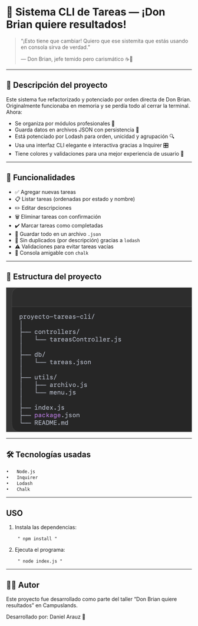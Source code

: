 # 🔧 Sistema CLI de Tareas — ¡Don Brian quiere resultados!

> “¡Esto tiene que cambiar! Quiero que ese sistemita que estás usando en consola sirva de verdad.”
>
> — Don Brian, jefe temido pero carismático ☕💼

---

## 🎯 Descripción del proyecto

Este sistema fue refactorizado y potenciado por orden directa de Don Brian. Originalmente funcionaba en memoria y se perdía todo al cerrar la terminal. Ahora:

- Se organiza por módulos profesionales 🧩
- Guarda datos en archivos JSON con persistencia 💾
- Está potenciado por Lodash para orden, unicidad y agrupación 🔍
- Usa una interfaz CLI elegante e interactiva gracias a Inquirer 🎛️
- Tiene colores y validaciones para una mejor experiencia de usuario 🎨

---

## 🚀 Funcionalidades

- ✅ Agregar nuevas tareas
- 📋 Listar tareas (ordenadas por estado y nombre)
- ✏️ Editar descripciones
- 🗑️ Eliminar tareas con confirmación
- ✔️ Marcar tareas como completadas
- 💾 Guardar todo en un archivo `.json`
- 🔁 Sin duplicados (por descripción) gracias a `lodash`
- ⚠️ Validaciones para evitar tareas vacías
- 🎨 Consola amigable con `chalk`

---

## 📁 Estructura del proyecto

![Estructura del proyecto GestorTareas](structure.png)


---

## 🛠 Tecnologías usadas
	•	Node.js
	•	Inquirer
	•	Lodash
	•	Chalk

---

## USO
1. Instala las dependencias:

        " npm install "

2. Ejecuta el programa:

        " node index.js "

---
## 👨‍💻 Autor

Este proyecto fue desarrollado como parte del taller “Don Brian quiere resultados” en Campuslands.

Desarrollado por: Daniel Arauz 💾
